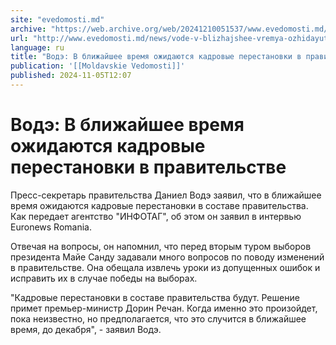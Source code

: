 ```yaml
---
site: "evedomosti.md"
archive: "https://web.archive.org/web/20241210051537/www.evedomosti.md/news/vode-v-blizhajshee-vremya-ozhidayutsya-kadrovye-perestanovki"
url: "http://www.evedomosti.md/news/vode-v-blizhajshee-vremya-ozhidayutsya-kadrovye-perestanovki"
language: ru
title: "Водэ: В ближайшее время ожидаются кадровые перестановки в правительстве"
publication: '[[Moldavskie Vedomosti]]'
published: 2024-11-05T12:07
---
```


# Водэ: В ближайшее время ожидаются кадровые перестановки в правительстве

Пресс-секретарь правительства Даниел Водэ заявил, что в ближайшее время ожидаются кадровые перестановки в составе правительства. Как передает агентство "ИНФОТАГ", об этом он заявил в интервью Euronews Romania.

Отвечая на вопросы, он напомнил, что перед вторым туром выборов президента Майе Санду задавали много вопросов по поводу изменений в правительстве. Она обещала извлечь уроки из допущенных ошибок и исправить их в случае победы на выборах.

"Кадровые перестановки в составе правительства будут. Решение примет премьер-министр Дорин Речан. Когда именно это произойдет, пока неизвестно, но предполагается, что это случится в ближайшее время, до декабря", - заявил Водэ.